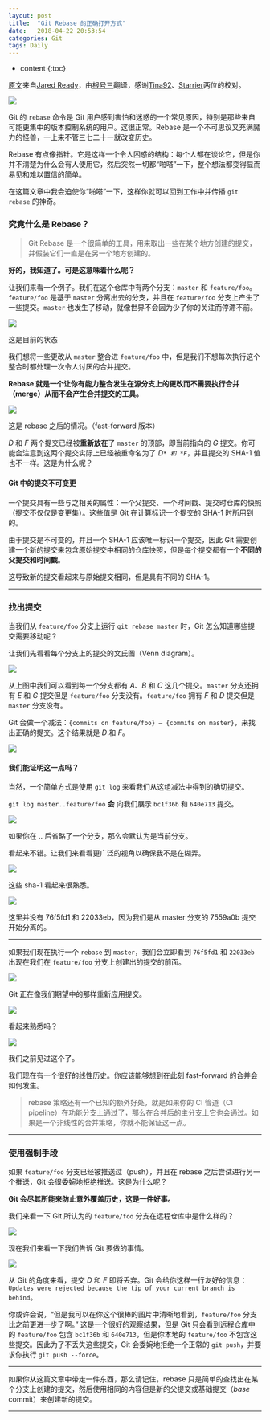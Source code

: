 ```yaml
---
layout: post
title:  "Git Rebase 的正确打开方式"
date:   2018-04-22 20:53:54
categories: Git
tags: Daily
---
```


* content
{:toc}

[原文](https://hackernoon.com/dont-fear-the-rebase-bca683888dae)来自[Jared Ready](https://hackernoon.com/@jared.ready)，由[根号三](https://github.com/sqrthree)翻译，感谢[Tina92](https://github.com/Tina92)、[Starrier](https://github.com/Starriers)两位的校对。





![](https://ws3.sinaimg.cn/large/006tKfTcly1fpet99qa0jj31hc0icwg4.jpg)

Git 的 `rebase` 命令是 Git 用户感到害怕和迷惑的一个常见原因，特别是那些来自可能更集中的版本控制系统的用户。这很正常。Rebase 是一个不可思议又充满魔力的怪兽，一上来不管三七二十一就改变历史。

Rebase 有点像指针。它是这样一个令人困惑的结构：每个人都在谈论它，但是你并不清楚为什么会有人使用它，然后突然一切都“啪嗒”一下，整个想法都变得显而易见和难以置信的简单。

在这篇文章中我会迫使你“啪嗒”一下，这样你就可以回到工作中并传播 `git rebase` 的神奇。

### 究竟什么是 Rebase？

> Git Rebase 是一个很简单的工具，用来取出一些在某个地方创建的提交，并假装它们一直是在另一个地方创建的。

**好的，我知道了。可是这意味着什么呢？**

让我们来看一个例子。我们在这个仓库中有两个分支：`master` 和 `feature/foo`。`feature/foo` 是基于 `master` 分离出去的分支，并且在 `feature/foo` 分支上产生了一些提交。`master` 也发生了移动，就像世界不会因为少了你的关注而停滞不前。

![](https://ws1.sinaimg.cn/large/006tKfTcly1fpeujk93g1j318g0rg41j.jpg)

这是目前的状态

我们想将一些更改从 `master` 整合进 `feature/foo` 中，但是我们不想每次执行这个整合时都处理一次令人讨厌的合并提交。

**Rebase 就是一个让你有能力整合发生在源分支上的更改而不需要执行合并（merge）从而不会产生合并提交的工具。**

![](https://ws2.sinaimg.cn/large/006tKfTcly1fpeups3ff0j31jk0g9acl.jpg)

这是 rebase 之后的情况。（fast-forward 版本）

*D* 和 *F* 两个提交已经被**重新放在**了 `master` 的顶部，即当前指向的 *G* 提交。你可能会注意到这两个提交实际上已经被重命名为了 *D`* 和 *F`*，并且提交的 SHA-1 值也不一样。这是为什么呢？

#### Git 中的提交不可变更

一个提交具有一些与之相关的属性：一个父提交、一个时间戳、提交时仓库的快照（提交不仅仅是变更集）。这些值是 Git 在计算标识一个提交的 SHA-1 时所用到的。

由于提交是不可变的，并且一个 SHA-1 应该唯一标识一个提交，因此 Git 需要创建一个新的提交来包含原始提交中相同的仓库快照，但是每个提交都有一个**不同的父提交和时间戳**。

这导致新的提交看起来与原始提交相同，但是具有不同的 SHA-1。

---

### 找出提交

当我们从 `feature/foo` 分支上运行 `git rebase master` 时，Git 怎么知道哪些提交需要移动呢？

让我们先看看每个分支上的提交的文氏图（Venn diagram）。

![](https://ws2.sinaimg.cn/large/006tKfTcly1fpevtxsiwvj318g0ufads.jpg)

从上图中我们可以看到每一个分支都有 *A*、*B* 和 *C* 这几个提交。`master` 分支还拥有 *E* 和 *G* 提交但是 `feature/foo` 分支没有。`feature/foo` 拥有 *F* 和 *D* 提交但是 `master` 分支没有。

Git 会做一个减法：`{commits on feature/foo} — {commits on master}`，来找出正确的提交。这个结果就是 *D* 和 *F*。

![](https://ws2.sinaimg.cn/large/006tKfTcly1fpevx9tq3rj318g0v577x.jpg)

#### 我们能证明这一点吗？

当然，一个简单方式是使用 `git log` 来看我们从这组减法中得到的确切提交。

`git log master..feature/foo` **会** 向我们展示 `bc1f36b` 和 `640e713` 提交。

![](https://ws3.sinaimg.cn/large/006tKfTcly1fpew0jd7j1j318g045wfn.jpg)

如果你在 .. 后省略了一个分支，那么会默认为是当前分支。

看起来不错。让我们来看看更广泛的视角以确保我不是在糊弄。

![](https://ws3.sinaimg.cn/large/006tKfTcly1fpew54td7vj318g07ajty.jpg)

这些 sha-1 看起来很熟悉。

![](https://ws3.sinaimg.cn/large/006tKfTcly1fpew5prdn4j318g0790v3.jpg)

这里并没有 76f5fd1 和 22033eb，因为我们是从 master 分支的 7559a0b 提交开始分离的。

---

如果我们现在执行一个 `rebase` 到 `master`，我们会立即看到 `76f5fd1` 和 `22033eb` 出现在我们在 `feature/foo` 分支上创建出的提交的前面。

![](https://ws3.sinaimg.cn/large/006tKfTcly1fpewljxlmej318g05y0u9.jpg)

Git 正在像我们期望中的那样重新应用提交。

![](https://ws3.sinaimg.cn/large/006tKfTcly1fpewouxdggj318g0a0dj0.jpg)

看起来熟悉吗？

![](https://ws3.sinaimg.cn/large/006tKfTcly1fpewpe9c16j318g0d0jt3.jpg)

我们之前见过这个了。

我们现在有一个很好的线性历史。你应该能够想到在此刻 fast-forward 的合并会如何发生。

> rebase 策略还有一个已知的额外好处，就是如果你的 CI 管道（CI pipeline）在功能分支上通过了，那么在合并后的主分支上它也会通过。如果是一个非线性的合并策略，你就不能保证这一点。

---

### 使用强制手段

如果 `feature/foo` 分支已经被推送过（push），并且在 rebase 之后尝试进行另一个推送，Git 会很委婉地拒绝推送。这是为什么呢？

**Git 会尽其所能来防止意外覆盖历史，这是一件好事。**

我们来看一下 Git 所认为的 `feature/foo` 分支在远程仓库中是什么样的？

![](https://ws2.sinaimg.cn/large/006tKfTcly1fpexhw94i1j31080oi76p.jpg)

现在我们来看一下我们告诉 Git 要做的事情。

![](https://ws4.sinaimg.cn/large/006tKfTcly1fpexk964q3j318g0fl40s.jpg)

从 Git 的角度来看，提交 *D* 和 *F* 即将丢弃。Git 会给你这样一行友好的信息：`Updates were rejected because the tip of your current branch is behind`。

你或许会说，“但是我可以在你这个很棒的图片中清晰地看到，`feature/foo` 分支比之前更进一步了啊。” 这是一个很好的观察结果，但是 Git 只会看到远程仓库中的 `feature/foo` 包含 `bc1f36b` 和 `640e713`，但是你本地的 `feature/foo` 不包含这些提交。因此为了不丢失这些提交，Git 会委婉地拒绝一个正常的 `git push`，并要求你执行 `git push --force`。

---

如果你从这篇文章中带走一件东西，那么请记住，rebase 只是简单的查找出在某个分支上创建的提交，然后使用相同的内容但是新的父提交或基础提交（*base* commit）来创建新的提交。

---
